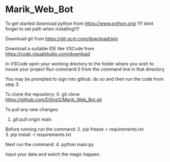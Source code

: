 # Marik_Web_Bot

To get started download python from https://www.python.org/
!!!! dont forget to set path when installing!!!!

Download git from https://git-scm.com/download/win

Download a suitable IDE like VSCode from https://code.visualstudio.com/download

In VSCode open your working drectory to the folder where you wish to house your project
Run command 0 from the command line in that directory

You may be prompted to sign into github. do so and then run the code from step 3


To clone the repository:
0. git clone https://github.com/D3nizG/Marik_Web_Bot.git

To pull any new changes: 
1. git pull origin main

Before running run the command: 
2. pip freeze > requirements.txt   
3. pip install -r requirements.txt

Next run the command: 
4. python main.py

Input your data and watch the magic happen.